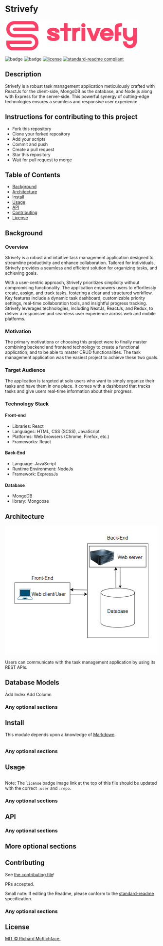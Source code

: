 # Strivefy

![banner](https://github.com/G-V-Utong/strivefy/blob/main/client/public/images/Main%20logo.PNG)

![badge]()
![badge]()
[![license](https://img.shields.io/github/license/G-V-Utong/strivefy.svg)](LICENSE)
[![standard-readme compliant](https://img.shields.io/badge/readme%20style-standard-brightgreen.svg?style=flat-square)](https://github.com/RichardLitt/standard-readme)

## Description

Strivefy is a robust task management application meticulously crafted with ReactJs for the client-side, MongoDB as the database, and Node.js along with Express for the server-side. This powerful synergy of cutting-edge technologies ensures a seamless and responsive user experience.

## Instructions for contributing to this project

- Fork this repository
- Clone your forked repository
- Add your scripts
- Commit and push
- Create a pull request
- Star this repository
- Wait for pull request to merge

## Table of Contents

- [Background](#background)
- [Architecture](#architecture)
- [Install](#install)
- [Usage](#usage)
- [API](#api)
- [Contributing](#contributing)
- [License](#license)

## Background

### Overview
Strivefy is a robust and intuitive task management application designed to streamline productivity and enhance collaboration. Tailored for individuals, Strivefy provides a seamless and efficient solution for organizing tasks, and achieving goals.

With a user-centric approach, Strivefy prioritizes simplicity without compromising functionality. The application empowers users to effortlessly create, assign, and track tasks, fostering a clear and structured workflow. Key features include a dynamic task dashboard, customizable priority settings, real-time collaboration tools, and insightful progress tracking. Strivefy leverages technologies, including NextJs, ReactJs, and Redux, to deliver a responsive and seamless user experience across web and mobile platforms.

### Motivation
The primary motivations or choosing this project were to finally master combining backend and frontend technology to create a functional application, and to be able to master CRUD functionalities. The task management application was the easiest project to achieve these two goals.

### Target Audience
The application is targeted at solo users who want to simply organize their tasks and have them in one place. It comes with a dashboard that tracks tasks and give users real-time information about their progress.

### Technology Stack
#### Front-end
- Libraries: React
- Languages: HTML, CSS (SCSS), JavaScript
- Platforms: Web browsers (Chrome, Firefox, etc.)
- Frameworks: React
#### Back-End
- Language: JavaScript
- Runtime Environment: NodeJs
- Framework: ExpressJs
#### Database
- MongoDB
- library: Mongoose
## Architecture 
![architecture](https://github.com/G-V-Utong/strivefy/blob/main/client/public/images/Simple%20architecture.PNG)

Users can communicate with the task management application by using its REST APIs. 

## Database Models

 Add Index  Add Column 

### Any optional sections

## Install

This module depends upon a knowledge of [Markdown]().

```
```

### Any optional sections

## Usage

```
```

Note: The `license` badge image link at the top of this file should be updated with the correct `:user` and `:repo`.

### Any optional sections

## API

### Any optional sections

## More optional sections

## Contributing

See [the contributing file](CONTRIBUTING.md)!

PRs accepted.

Small note: If editing the Readme, please conform to the [standard-readme](https://github.com/RichardLitt/standard-readme) specification.

### Any optional sections

## License

[MIT © Richard McRichface.](../LICENSE)

